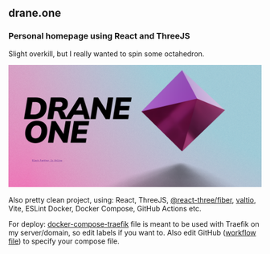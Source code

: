## drane.one

### Personal homepage using React and ThreeJS

Slight overkill, but I really wanted to spin some octahedron.

![page screenshot](screenshot.png)

Also pretty clean project, using:
React, ThreeJS, [@react-three/fiber](https://github.com/pmndrs/react-three-fiber),
[valtio](https://valtio.pmnd.rs/),
Vite, ESLint
Docker, Docker Compose, GitHub Actions etc.

For deploy:
[docker-compose-traefik](docker-compose-traefik.yml) file is meant to be used with Traefik on my server/domain, so edit labels if you want to.
Also edit GitHub ([workflow file](/.github/workflows/docker-image.yml)) to specify your compose file.
